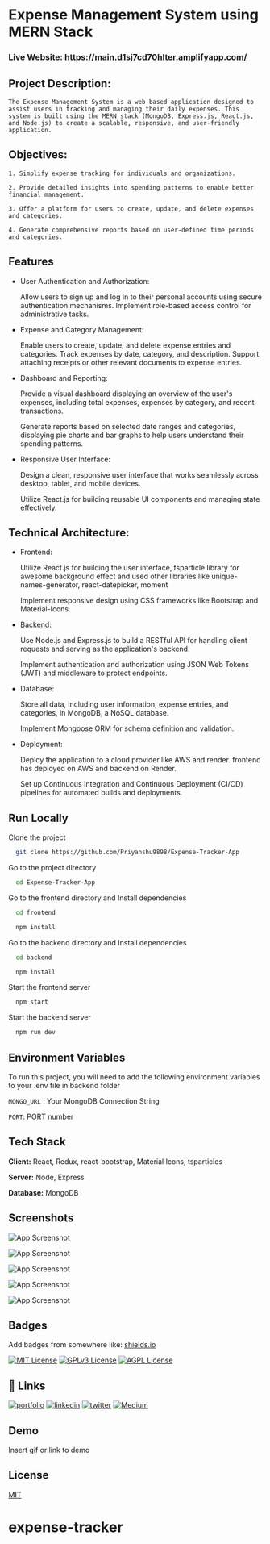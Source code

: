 
# Expense Management System using MERN Stack

### Live Website: https://main.d1sj7cd70hlter.amplifyapp.com/

## Project Description:

    The Expense Management System is a web-based application designed to assist users in tracking and managing their daily expenses. This system is built using the MERN stack (MongoDB, Express.js, React.js, and Node.js) to create a scalable, responsive, and user-friendly application.

## Objectives:

    1. Simplify expense tracking for individuals and organizations.

    2. Provide detailed insights into spending patterns to enable better financial management.

    3. Offer a platform for users to create, update, and delete expenses and categories.

    4. Generate comprehensive reports based on user-defined time periods and categories.

## Features


- User Authentication and Authorization:

    Allow users to sign up and log in to their personal accounts using secure authentication mechanisms.
Implement role-based access control for administrative tasks.

- Expense and Category Management:

    Enable users to create, update, and delete expense entries and categories.
Track expenses by date, category, and description.
Support attaching receipts or other relevant documents to expense entries.

- Dashboard and Reporting:

    Provide a visual dashboard displaying an overview of the user's expenses, including total expenses, expenses by category, and recent transactions.

    Generate reports based on selected date ranges and categories, displaying pie charts and bar graphs to help users understand their spending patterns.
    

- Responsive User Interface:

    Design a clean, responsive user interface that works seamlessly across desktop, tablet, and mobile devices.
    
    Utilize React.js for building reusable UI components and managing state effectively.


## Technical Architecture:

- Frontend:

    Utilize React.js for building the user interface, tsparticle library for awesome background effect and used other libraries like unique-names-generator, react-datepicker, moment

    Implement responsive design using CSS frameworks like Bootstrap and Material-Icons.

- Backend:

    Use Node.js and Express.js to build a RESTful API for handling client requests and serving as the application's backend.

    Implement authentication and authorization using JSON Web Tokens (JWT) and middleware to protect endpoints.

- Database:

    Store all data, including user information, expense entries, and categories, in MongoDB, a NoSQL database.

    Implement Mongoose ORM for schema definition and validation.

- Deployment:

    Deploy the application to a cloud provider like AWS and render.
    frontend has deployed on AWS and backend on Render.

    Set up Continuous Integration and Continuous Deployment (CI/CD) pipelines for automated builds and deployments.
## Run Locally

Clone the project

```bash
  git clone https://github.com/Priyanshu9898/Expense-Tracker-App
```

Go to the project directory

```bash
  cd Expense-Tracker-App
```

Go to the frontend directory and Install dependencies

```bash
  cd frontend
```
```bash
  npm install
```

Go to the backend directory and Install dependencies

```bash
  cd backend
```
```bash
  npm install
```

Start the frontend server

```bash
  npm start
```


Start the backend server

```bash
  npm run dev
```

## Environment Variables

To run this project, you will need to add the following environment variables to your .env file in backend folder

`MONGO_URL` : Your MongoDB Connection String

`PORT`: PORT number


## Tech Stack

**Client:** React, Redux, react-bootstrap, Material Icons, tsparticles

**Server:** Node, Express

**Database:** MongoDB


## Screenshots

![App Screenshot](https://i.postimg.cc/6qLR3WNt/Expense-Management-System-Brave-19-04-2023-11-08-53.png)

![App Screenshot](https://i.postimg.cc/DynLNXqZ/Expense-Management-System-Brave-19-04-2023-11-08-59.png)

![App Screenshot](https://i.postimg.cc/Dy6L3wgc/Expense-Management-System-Brave-19-04-2023-11-15-46.png)

![App Screenshot](https://i.postimg.cc/13YF47bn/Expense-Management-System-Brave-19-04-2023-11-15-54.png)

![App Screenshot](https://i.postimg.cc/rwpWV2Z2/Expense-Management-System-Brave-19-04-2023-11-16-01.png)

## Badges

Add badges from somewhere like: [shields.io](https://shields.io/)

[![MIT License](https://img.shields.io/badge/License-MIT-green.svg)](https://choosealicense.com/licenses/mit/)
[![GPLv3 License](https://img.shields.io/badge/License-GPL%20v3-yellow.svg)](https://opensource.org/licenses/)
[![AGPL License](https://img.shields.io/badge/license-AGPL-blue.svg)](http://www.gnu.org/licenses/agpl-3.0)





## 🔗 Links
[![portfolio](https://img.shields.io/badge/my_portfolio-000?style=for-the-badge&logo=ko-fi&logoColor=white)](https://github.com/Priyanshu9898/)
[![linkedin](https://img.shields.io/badge/linkedin-0A66C2?style=for-the-badge&logo=linkedin&logoColor=white)](https://www.linkedin.com/in/priyanshumalaviya/)
[![twitter](https://img.shields.io/badge/twitter-1DA1F2?style=for-the-badge&logo=twitter&logoColor=white)](https://twitter.com/Priyanshu2281)
[![Medium](https://img.shields.io/badge/medum-1DA1F2?style=for-the-badge&logo=medium&logoColor=black)](https://medium.com/@priyanshumalaviya9210)

## Demo

Insert gif or link to demo


## License

[MIT](https://choosealicense.com/licenses/mit/)

# expense-tracker
